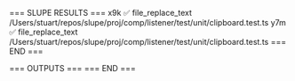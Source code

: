 === SLUPE RESULTS ===
x9k ✅ file_replace_text /Users/stuart/repos/slupe/proj/comp/listener/test/unit/clipboard.test.ts
y7m ✅ file_replace_text /Users/stuart/repos/slupe/proj/comp/listener/test/unit/clipboard.test.ts
=== END ===

=== OUTPUTS ===
=== END ===